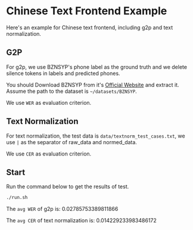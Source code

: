 # Chinese Text Frontend Example
Here's an example for Chinese text frontend, including g2p and text normalization.
## G2P
For g2p, we use BZNSYP's phone label as the ground truth and we delete silence tokens in labels and predicted phones.

You should Download BZNSYP from it's [Official Website](https://test.data-baker.com/data/index/source) and extract it. Assume the path to the dataset is `~/datasets/BZNSYP`.

We use `WER` as evaluation criterion.
## Text Normalization
For text normalization, the test data is  `data/textnorm_test_cases.txt`, we use `|` as the separator of raw_data and normed_data.

We use `CER` as evaluation criterion.
## Start
Run the command below to get the results of test.
```bash
./run.sh
```
The `avg WER` of g2p is: 0.02785753389811866

The `avg CER` of text normalization is: 0.014229233983486172
